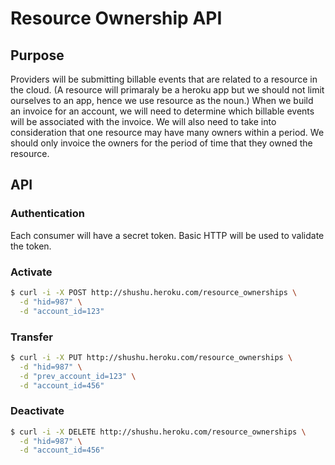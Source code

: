 # Resource Ownership API

## Purpose

Providers will be submitting billable events that are related to a resource in
the cloud. (A resource will primaraly be a heroku app but we should not limit
ourselves to an app, hence we use resource as the noun.) When we build an
invoice for an account, we will need to determine which billable events will
be associated with the invoice. We will also need to take into consideration
that one resource may have many owners within a period. We should only invoice
the owners for the period of time that they owned the resource.

## API

### Authentication

Each consumer will have a secret token. Basic HTTP will be used to validate the
token.

### Activate

```bash
$ curl -i -X POST http://shushu.heroku.com/resource_ownerships \
  -d "hid=987" \
  -d "account_id=123"

```

### Transfer

```bash
$ curl -i -X PUT http://shushu.heroku.com/resource_ownerships \
  -d "hid=987" \
  -d "prev_account_id=123" \
  -d "account_id=456"
```

### Deactivate

```bash
$ curl -i -X DELETE http://shushu.heroku.com/resource_ownerships \
  -d "hid=987" \
  -d "account_id=456"
```


